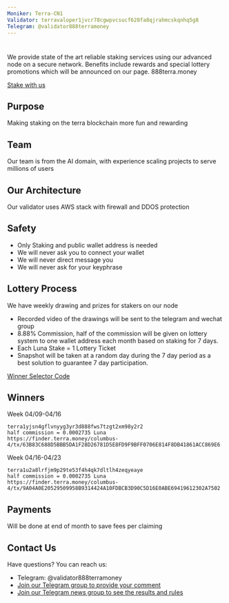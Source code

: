 ```yaml
---
Moniker: Terra-CN1
Validator: terravaloper1jvcr78cgwpvcsucf628fa8qjrahmcskqnhq5g8
Telegram: @validator888terramoney
---
```



# <moniker>

We provide state of the art reliable staking services using our advanced node on a secure network.
Benefits include rewards and special lottery promotions which will be announced on our page.
888terra.money

[Stake with us](https://station.terra.money/validator/terravaloper1jvcr78cgwpvcsucf628fa8qjrahmcskqnhq5g8)
## Purpose
Making staking on the terra blockchain more fun and rewarding

## Team

Our team is from the AI domain, with experience scaling projects to serve millions of users


## Our Architecture

Our validator uses AWS stack with firewall and DDOS protection

## Safety
- Only Staking and public wallet address is needed
- We will never ask you to connect your wallet 
- We will never direct message you
- We will never ask for your keyphrase

## Lottery Process

We have weekly drawing and prizes for stakers on our node

- Recorded video of the drawings will be sent to the telegram and wechat group
- 8.88% Commission, half of the commission will be given on lottery system to one wallet address each month based on staking for 7 days. 
- Each Luna Stake = 1 Lottery Ticket
- Snapshot will be taken at a random day during the 7 day period as a best solution to guarantee 7 day participation.

[Winner Selector Code](https://github.com/888terramoney/terra_money)

## Winners
Week 04/09-04/16
```
terra1yjsn4gflvnyyg3yr3d888fws7tzgt2xm98y2r2
half commission = 0.0002735 Luna
https://finder.terra.money/columbus-4/tx/63B83C688D5BBB5DA1F28D26781D5E8FD9F9BFF0706E814F8DB41861ACC869E6
```
Week 04/16-04/23
```
terra1u2a8lrfjm9p29te53f4h4qk7dltlh4zeqyeaye
half commission = 0.0002735 Luna
https://finder.terra.money/columbus-4/tx/9A04A0E20529509958B9314424A10FDBCB3D90C5D16E0ABE69419612302A7502
```
## Payments
Will be done at end of month to save fees per claiming
## Contact Us

Have questions? You can reach us:

- Telegram: @validator888terramoney
- [Join our Telegram group to provide your comment](https://t.me/terra_money_chat)
- [Join our Telegram news group to see the results and rules](https://t.me/terra_money_news)
